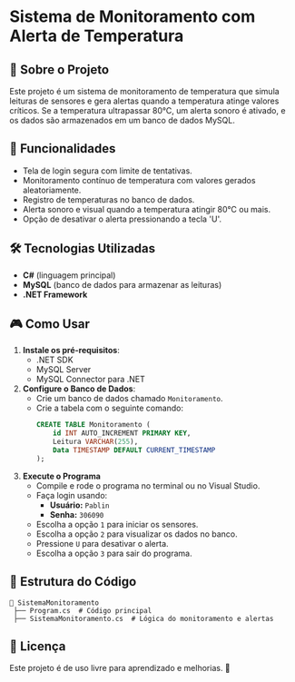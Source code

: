 # Sistema de Monitoramento com Alerta de Temperatura

## 📌 Sobre o Projeto
Este projeto é um sistema de monitoramento de temperatura que simula leituras de sensores e gera alertas quando a temperatura atinge valores críticos. Se a temperatura ultrapassar 80°C, um alerta sonoro é ativado, e os dados são armazenados em um banco de dados MySQL.

## 🚀 Funcionalidades
- Tela de login segura com limite de tentativas.
- Monitoramento contínuo de temperatura com valores gerados aleatoriamente.
- Registro de temperaturas no banco de dados.
- Alerta sonoro e visual quando a temperatura atingir 80°C ou mais.
- Opção de desativar o alerta pressionando a tecla 'U'.

## 🛠️ Tecnologias Utilizadas
- **C#** (linguagem principal)
- **MySQL** (banco de dados para armazenar as leituras)
- **.NET Framework**

## 🎮 Como Usar
1. **Instale os pré-requisitos**:
   - .NET SDK
   - MySQL Server
   - MySQL Connector para .NET
2. **Configure o Banco de Dados**:
   - Crie um banco de dados chamado `Monitoramento`.
   - Crie a tabela com o seguinte comando:
     ```sql
     CREATE TABLE Monitoramento (
         id INT AUTO_INCREMENT PRIMARY KEY,
         Leitura VARCHAR(255),
         Data TIMESTAMP DEFAULT CURRENT_TIMESTAMP
     );
     ```
3. **Execute o Programa**
   - Compile e rode o programa no terminal ou no Visual Studio.
   - Faça login usando:
     - **Usuário:** `Pablin`
     - **Senha:** `306090`
   - Escolha a opção `1` para iniciar os sensores.
   - Escolha a opção `2` para visualizar os dados no banco.
   - Pressione `U` para desativar o alerta.
   - Escolha a opção `3` para sair do programa.

## 📂 Estrutura do Código
```
📂 SistemaMonitoramento
 ├── Program.cs  # Código principal
 ├── SistemaMonitoramento.cs  # Lógica do monitoramento e alertas
```

## 📜 Licença
Este projeto é de uso livre para aprendizado e melhorias. 🚀

